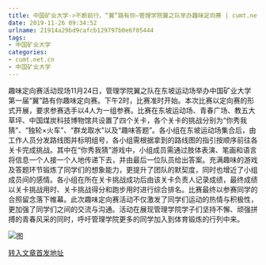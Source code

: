 ```yaml
---
title: 中国矿业大学->不断前行，“翼”路有你—管理学院翼之队举办趣味定向赛 | cumt.net.cn
date: 2019-11-26 09:34:52
urlname: 21914a29bd9cafcb129797b0e6f05444
tags: 
- 中国矿业大学
categories:
- cumt.net.cn
- 中国矿业大学
---
```

趣味定向赛活动现场11月24日，管理学院翼之队在东坡运动场举办中国矿业大学第一届“翼”路有你趣味定向赛。下午2时，比赛准时开始。本次比赛以定向赛的形式开展，要求参赛选手以4人为一组参赛。比赛在东坡运动场、青春广场、教五大草坪、中国煤炭科技博物馆共设置了四个关卡，各个关卡的挑战分别为“你秀我猜”、“独轮×火车”、“群龙取水”以及“趣味答题”。各小组在东坡运动场集合后，由工作人员分发路线图并标明组号，各小组需根据拿到的路线图的指引按顺序前往各关卡完成挑战。其中在“你秀我猜”游戏中，小组成员需通过肢体表演、笔画和语言将信息一个人接一个人地传递下去，并由最后一位队员给出答案。充满趣味的游戏及答题环节锻炼了同学们的想象能力，更提升了团队的默契度，同时也增近了小组成员间的感情。各小组在所在关卡挑战成功后由该关卡负责人记录成绩，最终成绩以关卡挑战用时、关卡挑战得分和跑步用时进行综合排名。比赛最终以参赛同学的合照留念落下帷幕。此次趣味定向赛活动不仅激发了同学们运动的热情与积极性，更加强了同学们之间的交流与沟通。活动在展现管理学院学子们坚持不懈、顽强拼搏的青春风采的同时，呼吁管理学院更多的同学加入到体育锻炼的行列中来。  

![图](http://xwzx.cumt.edu.cn/_upload/article/images/be/67/0a201ba14e30877772709bb7afff/f556616b-5d70-4869-843e-6b97bc287477.jpg)

[转入文章首发地址](http://xwzx.cumt.edu.cn/69/88/c523a551304/page.htm)
